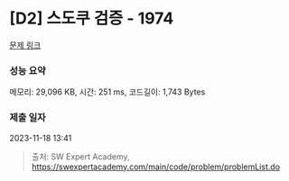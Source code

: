 # [D2] 스도쿠 검증 - 1974 

[문제 링크](https://swexpertacademy.com/main/code/problem/problemDetail.do?contestProbId=AV5Psz16AYEDFAUq) 

### 성능 요약

메모리: 29,096 KB, 시간: 251 ms, 코드길이: 1,743 Bytes

### 제출 일자

2023-11-18 13:41



> 출처: SW Expert Academy, https://swexpertacademy.com/main/code/problem/problemList.do